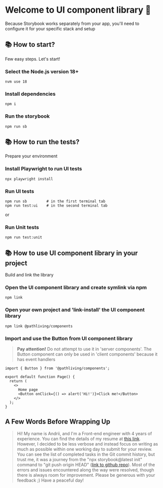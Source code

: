 # Welcome to UI component library 🎉

Because Storybook works separately from your app, you'll need to configure it for your specific stack and setup

## 📚 How to start?

Few easy steps. Let's start!

### Select the Node.js version 18+

```
nvm use 18
```

### Install dependencies

```
npm i
```

### Run the storybook

```
npm run sb
```

## 📚 How to run the tests?

Prepare your environment

### Install Playwright to run UI tests
```
npx playwright install
```

### Run UI tests
```
npm run sb         # in the first terminal tab
npm run test:ui    # in the second terminal tab
```

or

### Run Unit tests
```
npm run test:unit
```

## 📚 How to use UI component library in your project

Build and link the library

### Open the UI component library and create symlink via npm
```
npm link
```

### Open your own project and 'link-install' the UI component library
```
npm link @pathliving/components
```

### Import and use the Button from UI component library

> **Pay attention!** Do not attempt to use it in 'server components'. The Button component can only be used in 'client components' because it has event handlers

```
import { Button } from '@pathliving/components';

export default function Page() {
  return (
    <>
      Home page
      <Button onClick={() => alert('Hi!')}>Click me!</Button>
    </>
  );
}
```

## A Few Words Before Wrapping Up

> Hi! My name is Andrii, and I'm a Front-end engineer with 4 years of experience. You can find the details of my resume at [this link](https://drive.google.com/file/d/1rz-owmwv2AwAs4fT2Taj53sFcw1UqTZF/view). However, I decided to be less verbose and instead focus on writing as much as possible within one working day to submit for your review. You can see the list of completed tasks in the Git commit history, but trust me, it was a journey from the "npx storybook@latest init" command to "git push origin HEAD" ([link to github repo](https://github.com/pathliving/components)). Most of the errors and issues encountered along the way were resolved, though there is always room for improvement. Please be generous with your feedback ;) Have a peaceful day!
